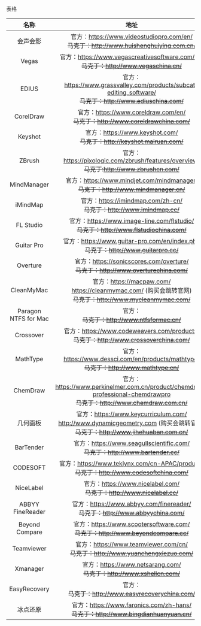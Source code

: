 表格

| 名称 | 地址 |
| :---: | :---: |
| 会声会影 | 官方：https://www.videostudiopro.com/en/<br />~~马克丁：http://www.huishenghuiying.com.cn/~~ |
| Vegas | 官方：https://www.vegascreativesoftware.com/us/<br />~~马克丁：http://www.vegaschina.cn/~~ |
| EDIUS | 官方：https://www.grassvalley.com/products/subcat-editing_software/<br />~~马克丁：http://www.ediuschina.com/~~ |
| CorelDraw | 官方：https://www.coreldraw.com/en/<br />~~马克丁：http://www.coreldrawchina.com/~~ |
| Keyshot | 官方：https://www.keyshot.com/<br />~~马克丁：http://keyshot.mairuan.com/~~ |
| ZBrush | 官方：https://pixologic.com/zbrush/features/overview/<br>~~马克丁:http://www.zbrushcn.com/~~ |
| MindManager | 官方：https://www.mindjet.com/mindmanager/<br>~~马克丁：http://www.mindmanager.cn/~~ |
| iMindMap | 官方：https://imindmap.com/zh-cn/<br>~~马克丁：http://www.imindmap.cc/~~ |
| FL Studio | 官方：https://www.image-line.com/flstudio/<br>~~马克丁：http://www.flstudiochina.com/~~ |
| Guitar Pro | 官方：https://www.guitar-pro.com/en/index.php<br>~~马克丁：http://www.guitarpro.cc/~~ |
| Overture | 官方：https://sonicscores.com/overture/<br>~~马克丁：http://www.overturechina.com/~~ |
| CleanMyMac | 官方：https://macpaw.com/<br>https://cleanmymac.com/ (购买会跳转官网)<br>~~马克丁：http://www.mycleanmymac.com/~~ |
| Paragon NTFS for Mac | 官方：<br>~~马克丁：http://www.ntfsformac.cn/~~ |
| Crossover | 官方：https://www.codeweavers.com/products/<br>~~马克丁：http://www.crossoverchina.com/~~ |
| MathType | 官方：https://www.dessci.com/en/products/mathtype/<br>~~马克丁：http://www.mathtype.cn/~~ |
| ChemDraw | 官方：https://www.perkinelmer.com.cn/product/chemdraw-professional-chemdrawpro<br>~~马克丁：http://www.chemdraw.com.cn/~~ |
| 几何画板 | 官方：https://www.keycurriculum.com/<br>http://www.dynamicgeometry.com (购买会跳转官网)<br>~~马克丁：http://www.jihehuaban.com.cn/~~ |
| BarTender | 官方：https://www.seagullscientific.com/<br>~~马克丁：http://www.bartender.cc/~~ |
| CODESOFT | 官方：https://www.teklynx.com/cn-APAC/products<br>~~马克丁：http://www.codesoftchina.com/~~ |
| NiceLabel | 官方：https://www.nicelabel.com/<br>~~马克丁：http://www.nicelabel.cc/~~ |
| ABBYY FineReader | 官方：https://www.abbyy.com/finereader/<br>~~马克丁：http://www.abbyychina.com/~~ |
| Beyond Compare | 官方：https://www.scootersoftware.com/<br>~~马克丁：http://www.beyondcompare.cc/~~ |
| Teamviewer | 官方：https://www.teamviewer.com/cn/<br>~~马克丁：http://www.yuanchengxiezuo.com/~~ |
| Xmanager | 官方：https://www.netsarang.com/<br>~~马克丁：http://www.xshellcn.com/~~ |
| EasyRecovery | 官方：<br>~~马克丁：http://www.easyrecoverychina.com/~~ |
| 冰点还原 | 官方：https://www.faronics.com/zh-hans/<br>~~马克丁：http://www.bingdianhuanyuan.cn/~~ |
